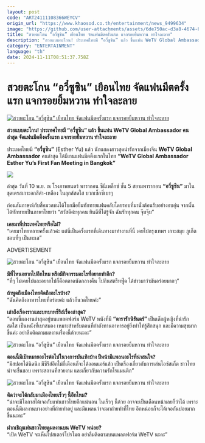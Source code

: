 ```yaml
---
layout: post
code: "ART24111108366WEYCV"
origin_url: "https://www.khaosod.co.th/entertainment/news_9499634"
image: "https://github.com/user-attachments/assets/6de750ac-d3a8-4674-8ca5-adcd3b649a9a"
title: "สวยตะโกน “อวี๋ซูซิน” เยือนไทย จัดแฟนมีตครั้งแรก แจกรอยยิ้มหวาน ทำใจละลาย"
description: "สวยแบบตะโกน! ประเทศไทยมี “อวี๋ซูซิน” แล้ว ขึ้นแท่น WeTV Global Ambassador คนล่าสุด จัดแฟนมีตติ้งครั้งแรก แจกรอยยิ้มหวาน ทำใจละลาย"
category: "ENTERTAINMENT"
language: "th"
date: 2024-11-11T08:51:37.758Z
---
```


# สวยตะโกน “อวี๋ซูซิน” เยือนไทย จัดแฟนมีตครั้งแรก แจกรอยยิ้มหวาน ทำใจละลาย

[![สวยตะโกน “อวี๋ซูซิน” เยือนไทย จัดแฟนมีตครั้งแรก แจกรอยยิ้มหวาน ทำใจละลาย](https://www.khaosod.co.th/wpapp/uploads/2024/11/EstherYu_111167-1.jpg "สวยตะโกน “อวี๋ซูซิน” เยือนไทย จัดแฟนมีตครั้งแรก แจกรอยยิ้มหวาน ทำใจละลาย")](https://www.khaosod.co.th/wpapp/uploads/2024/11/EstherYu_111167-1.jpg)

**สวยแบบตะโกน! ประเทศไทยมี “อวี๋ซูซิน” แล้ว ขึ้นแท่น WeTV Global Ambassador คนล่าสุด จัดแฟนมีตติ้งครั้งแรก แจกรอยยิ้มหวาน ทำใจละลาย**

ประเทศไทยมี **“อวี๋ซูซิน”** (Esther Yu) แล้ว นักแสดงสาวสุดน่ารักจากเมืองจีน **WeTV Global Ambassador** คนล่าสุด ได้มีงานแฟนมีตติ้งแรกในไทย **“WeTV Global Ambassador Esther Yu’s First Fan Meeting in Bangkok”**

![](https://www.khaosod.co.th/wpapp/uploads/2024/11/EstherYu_111167-4.jpg)

ล่าสุด วันที่ 10 พ.ย. ณ โรงภาพยนตร์ พารากอน ซีนีเพล็กซ์ ชั้น 5 สยามพารากอน **“อวี๋ซูซิน”** มาในชุดเดรสเกาะอกสีดำ-เหลือง ในลุกส์สดใส บวกเซ็กซี่เบาๆ

ก่อนสัมภาษณ์กับสื่อมวลชนได้โบกมือยิ้มทักทายแฟนคลับโดยรอบที่มานั่งต้อนรับอย่างอบอุ่น จากนั้นได้ทักทายเป็นภาษาไทยว่า “สวัสดีค่ะทุกคน ยินดีที่ได้รู้จัก ฉันรักทุกคน จุ๊บจุ๊บ”

**เคยมาที่ประเทศไทยหรือไม่?**  
“เคยมาไทยหลายครั้งแล้วค่ะ แต่นี่เป็นครั้งแรกที่เดินทางมาทำงานที่นี่ เคยไปกรุงเทพฯ เกาะสมุย ภูเก็ต ชอบที่ๆ เป็นทะเล”

ADVERTISEMENT

![สวยตะโกน “อวี๋ซูซิน” เยือนไทย จัดแฟนมีตครั้งแรก แจกรอยยิ้มหวาน ทำใจละลาย](https://www.khaosod.co.th/wpapp/uploads/2024/11/EstherYu_111167-7.jpg)

**มีที่ไหนอยากไปอีกไหม หรือมีกิจกรรมอะไรที่อยากทำอีก?**  
“ที่ๆ ไม่เคยไปและอยากไปก็คือตลาดนัดกลางคืน ไปกินสตรีทฟู๊ด ได้ข่าวมาว่ามันอร่อยมากๆ”

**ถ้าพูดถึงเมืองไทยคิดถึงอะไรบ้าง?**  
“ฉันคิดถึงอาหารไทยที่อร่อยค่ะ แล้วก็นวดไทยค่ะ”

**เล่าถึงเรื่องราวและบทบาทซีรีส์เรื่องล่าสุด?**  
“ตอนนี้ผลงานล่าสุดอยู่บนแพลตฟอร์ม WeTV หนังที่มี **“ดารารักนิรันดร์”** เป็นเด็กผู้หญิงที่น่ารักสดใส เป็นหนังที่เบาสมอง เหมาะสำหรับตอนที่กำลังทานอาหารอยู่ยิ่งทำให้รู้สึกสนุก และมีความสุขมากขึ้นค่ะ อย่าลืมติดตามผลงานเรื่องนี้ด้วยนะคะ”

![สวยตะโกน “อวี๋ซูซิน” เยือนไทย จัดแฟนมีตครั้งแรก แจกรอยยิ้มหวาน ทำใจละลาย](https://www.khaosod.co.th/wpapp/uploads/2024/11/EstherYu_111167-5.jpg)

**ตอนนี้มีเป้าหมายอะไรต่อไปในวงการบันเทิงบ้าง ปีหน้ามีแพลนอะไรที่น่าสนใจ?**  
“มีสปอยได้นิดนึง มีซีรีส์อีกไม่กี่เดือนก็จะได้ออนแอร์แล้ว เป็นเรื่องเกี่ยวกับการเล่นไอซ์สเก็ต ชาวไทยน่าจะชื่นชอบ เพราะสถานที่สวยงาม และเกี่ยวกับความรักโรแมนติก”

![สวยตะโกน “อวี๋ซูซิน” เยือนไทย จัดแฟนมีตครั้งแรก แจกรอยยิ้มหวาน ทำใจละลาย](https://www.khaosod.co.th/wpapp/uploads/2024/11/EstherYu_111167-6.jpg)

**คิดว่าจะได้กลับมาเมืองไทยเร็วๆ นี้อีกไหม?**  
“น่าจะมีโอกาสได้เจอกับแฟนชาวไทยอีกแน่นอน ในเร็วๆ นี้ด้วย อาจจะเป็นเดือนหน้าเลยก็ว่าได้ เพราะตอนนี้มีผลงานบางอย่างที่ถ่ายทำอยู่ และมีแพลนว่าจะมาถ่ายทำที่ไทย อีกหน่อยก็จะได้เจอกันบ่อยมากขึ้นนะคะ”

**ฝากเชิญแฟนชาวไทยดูผลงานบน WeTV หน่อย?**  
“เปิด WeTV จะเห็นโปสเตอร์โปรโมต อย่าลืมติดตามบนแพลตฟอร์ม WeTV นะคะ”